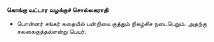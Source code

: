 **கொங்கு வட்டார வழக்குச் சொல்லகராதி**
- பொன்னர் சங்கர் கதையில் பன்றியை குத்தும் நிகழ்சிச நடைபெறும். அதற்கு சலகைகுத்தல்என்று பெயர்.


